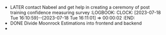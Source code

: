 - LATER contact Nabeel and get help in creating a ceremony of post training confidence measuring survey
  :LOGBOOK:
  CLOCK: [2023-07-18 Tue 16:10:59]--[2023-07-18 Tue 16:11:01] =>  00:00:02
  :END:
- DONE Divide Moonrock Estimations into frontend and backend
-